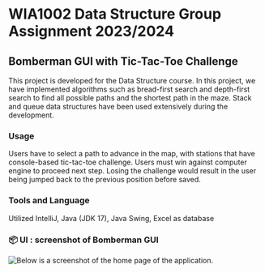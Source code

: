 # WIA1002 Data Structure Group Assignment 2023/2024 
## Bomberman GUI with Tic-Tac-Toe Challenge
This project is developed for the Data Structure course. In this project, we have implemented algorithms such as bread-first search and depth-first search to find all possible paths and the shortest path in the maze. Stack and queue data structures have been used extensively during the development.

### Usage
Users have to select a path to advance in the map, with stations that have console-based tic-tac-toe challenge. Users must win against computer engine to proceed next step. Losing the challenge would result in the user being jumped back to the previous position before saved.

### Tools and Language
Utilized IntelliJ, Java (JDK 17), Java Swing, Excel as database
  
### 📦 UI  : screenshot of Bomberman GUI 
![Below is a screenshot of the home page of the application.
](https://github.com/JordenBong/Suzuki-Game/blob/main/gui.png)
